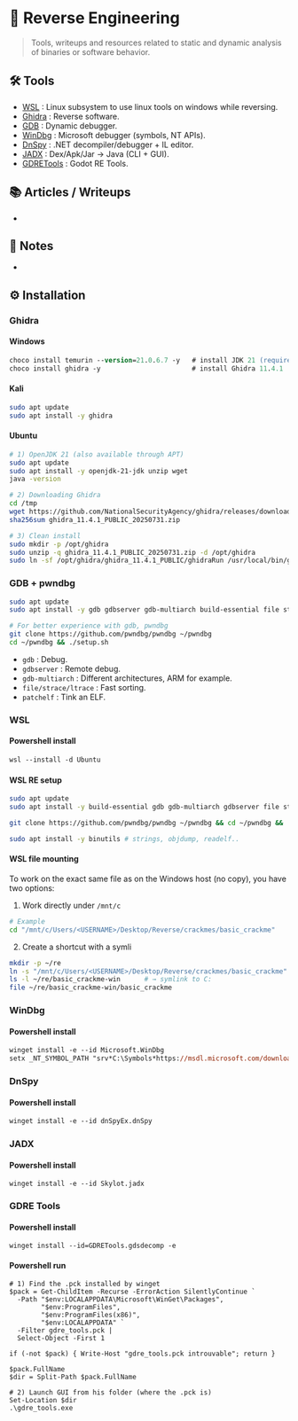 # 🧬 Reverse Engineering

> Tools, writeups and resources related to static and dynamic analysis of binaries or software behavior.

## 🛠️ Tools
- [WSL](https://learn.microsoft.com/fr-fr/windows/wsl/install) : Linux subsystem to use linux tools on windows while reversing.
- [Ghidra](https://github.com/NationalSecurityAgency/ghidra?tab=readme-ov-file) : Reverse software.
- [GDB](https://sourceware.org/gdb/) : Dynamic debugger.
- [WinDbg](https://learn.microsoft.com/windows-hardware/drivers/debugger/) : Microsoft debugger (symbols, NT APIs).
- [DnSpy](https://github.com/dnspyex/dnSpy) : .NET decompiler/debugger + IL editor.
- [JADX](https://github.com/skylot/jadx) : Dex/Apk/Jar → Java (CLI + GUI).
- [GDRETools](https://github.com/GDRETools/gdsdecomp) : Godot RE Tools.


## 📚 Articles / Writeups
- 

## 🧠 Notes
- 
## ⚙️ Installation

### Ghidra

#### Windows
```ps
choco install temurin --version=21.0.6.7 -y   # install JDK 21 (required)
choco install ghidra -y                       # install Ghidra 11.4.1
```

#### Kali
```bash
sudo apt update
sudo apt install -y ghidra
```

#### Ubuntu
```sh
# 1) OpenJDK 21 (also available through APT)
sudo apt update
sudo apt install -y openjdk-21-jdk unzip wget 
java -version

# 2) Downloading Ghidra
cd /tmp
wget https://github.com/NationalSecurityAgency/ghidra/releases/download/Ghidra_11.4.1_build/ghidra_11.4.1_PUBLIC_20250731.zip
sha256sum ghidra_11.4.1_PUBLIC_20250731.zip 

# 3) Clean install
sudo mkdir -p /opt/ghidra
sudo unzip -q ghidra_11.4.1_PUBLIC_20250731.zip -d /opt/ghidra
sudo ln -sf /opt/ghidra/ghidra_11.4.1_PUBLIC/ghidraRun /usr/local/bin/ghidra
```

### GDB + pwndbg
```sh
sudo apt update
sudo apt install -y gdb gdbserver gdb-multiarch build-essential file strace ltrace patchelf

# For better experience with gdb, pwndbg
git clone https://github.com/pwndbg/pwndbg ~/pwndbg
cd ~/pwndbg && ./setup.sh
```
- ``gdb`` : Debug.
- ``gdbserver`` : Remote debug.
- ``gdb-multiarch`` : Different architectures, ARM for example.
- ``file/strace/ltrace`` : Fast sorting.
- ``patchelf`` : Tink an ELF.

### WSL

#### Powershell install 
```ps
wsl --install -d Ubuntu
```

#### WSL RE setup 
```sh
sudo apt update
sudo apt install -y build-essential gdb gdb-multiarch gdbserver file strace ltrace patchelf python3 python3-pip

git clone https://github.com/pwndbg/pwndbg ~/pwndbg && cd ~/pwndbg && ./setup.sh

sudo apt install -y binutils # strings, objdump, readelf..
```

#### WSL file mounting
To work on the exact same file as on the Windows host (no copy), you have two options:

1. Work directly under `/mnt/c`
```sh
# Example
cd "/mnt/c/Users/<USERNAME>/Desktop/Reverse/crackmes/basic_crackme"
```

2. Create a shortcut with a symli
```sh
mkdir -p ~/re
ln -s "/mnt/c/Users/<USERNAME>/Desktop/Reverse/crackmes/basic_crackme" ~/re/basic_crackme-win
ls -l ~/re/basic_crackme-win      # → symlink to C:
file ~/re/basic_crackme-win/basic_crackme
```

### WinDbg
#### Powershell install
```ps
winget install -e --id Microsoft.WinDbg
setx _NT_SYMBOL_PATH "srv*C:\Symbols*https://msdl.microsoft.com/download/symbols" # config symbols path
```

### DnSpy
#### Powershell install
```ps
winget install -e --id dnSpyEx.dnSpy
```

### JADX
#### Powershell install
```
winget install -e --id Skylot.jadx
```

### GDRE Tools
#### Powershell install
```
winget install --id=GDRETools.gdsdecomp -e
```

#### Powershell run
```
# 1) Find the .pck installed by winget
$pack = Get-ChildItem -Recurse -ErrorAction SilentlyContinue `
  -Path "$env:LOCALAPPDATA\Microsoft\WinGet\Packages",
        "$env:ProgramFiles",
        "$env:ProgramFiles(x86)",
        "$env:LOCALAPPDATA" `
  -Filter gdre_tools.pck |
  Select-Object -First 1

if (-not $pack) { Write-Host "gdre_tools.pck introuvable"; return }

$pack.FullName
$dir = Split-Path $pack.FullName

# 2) Launch GUI from his folder (where the .pck is)
Set-Location $dir
.\gdre_tools.exe
```

